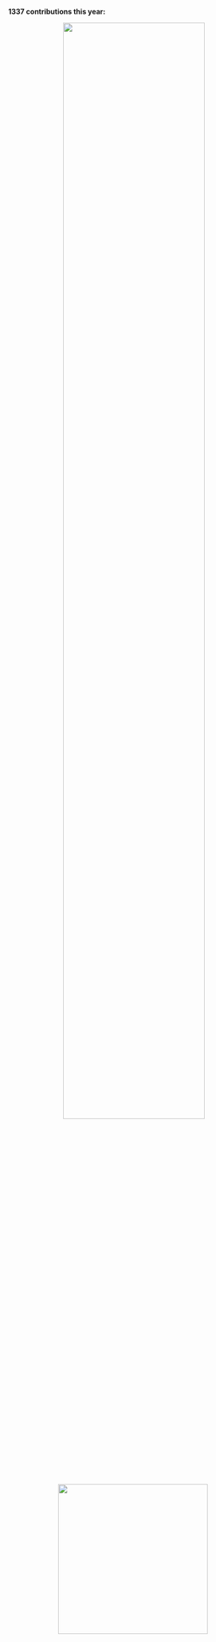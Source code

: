 **1337 contributions this year:**
<p align="center">
  <img src="http://leereilly.net/leereilly/contributions.png" width="75%"><br>
  <img src="http://leereilly.net/leereilly/gitris.gif" width="300">
  <img src="http://hits.dwyl.com/leereilly/leereilly.svg" width="0">
</div>


<!--
**5R33CH4/5R33CH4** is a ✨ _special_ ✨ repository because its `README.md` (this file) appears on your GitHub profile.

Here are some ideas to get you started:

- 🔭 I’m currently working on ...
- 🌱 I’m currently learning ...
- 👯 I’m looking to collaborate on ...
- 🤔 I’m looking for help with ...
- 💬 Ask me about ...
- 📫 How to reach me: ...
- 😄 Pronouns: ...
- ⚡ Fun fact: ...
-->
